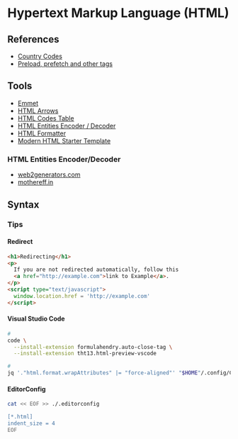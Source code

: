 # Hypertext Markup Language (HTML)

<!--
https://github.com/linthtml/linthtml

https://linkedin.com/learning/html-and-css-linking/hyperlinks-the-glue-connecting-the-world-wide-web
https://linkedin.com/learning/crafting-meaningful-html/craft-meaningful-html
-->

## References

- [Country Codes](https://countrycode.org/)
- [Preload, prefetch and other <link> tags](https://3perf.com/blog/link-rels/)

## Tools

- [Emmet](/emmet.md)
- [HTML Arrows](https://toptal.com/designers/htmlarrows/)
- [HTML Codes Table](https://ascii.cl/htmlcodes.htm)
- [HTML Entities Encoder / Decoder](https://web2generators.com/html-based-tools/online-html-entities-encoder-and-decoder)
- [HTML Formatter](https://webformatter.com/html)
- [Modern HTML Starter Template](https://htmltemplate.site/)

### HTML Entities Encoder/Decoder

- [web2generators.com](https://web2generators.com/html-based-tools/online-html-entities-encoder-and-decoder)
- [mothereff.in](https://mothereff.in/html-entities)

## Syntax

### Tips

#### Redirect

```html
<h1>Redirecting</h1>
<p>
  If you are not redirected automatically, follow this
  <a href="http://example.com">link to Example</a>.
</p>
<script type="text/javascript">
  window.location.href = 'http://example.com'
</script>
```

#### Visual Studio Code

```sh
#
code \
  --install-extension formulahendry.auto-close-tag \
  --install-extension tht13.html-preview-vscode

#
jq '."html.format.wrapAttributes" |= "force-aligned"' "$HOME"/.config/Code/User/settings.json | sponge "$HOME"/.config/Code/User/settings.json
```

<!--
"html.format.wrapLineLength": 0
"jsxBracketSameLine": true
-->

#### EditorConfig

```sh
cat << EOF >> ./.editorconfig

[*.html]
indent_size = 4
EOF
```

<!--
&zwnj;
-->

<!--
<picture>
  <source srcset="images/logomark-dark.svg" media="(prefers-color-scheme: dark)">
  <source srcset="images/logomark-light.svg" media="(prefers-color-scheme: light), (prefers-color-scheme: no-preference)">
  <img src="images/logomark-light.svg" height="70" alt="Company Logomark">
</picture>
-->

